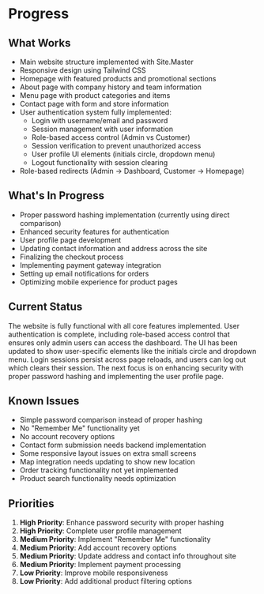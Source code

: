 # Progress

## What Works
- Main website structure implemented with Site.Master
- Responsive design using Tailwind CSS
- Homepage with featured products and promotional sections
- About page with company history and team information
- Menu page with product categories and items
- Contact page with form and store information
- User authentication system fully implemented:
  - Login with username/email and password
  - Session management with user information
  - Role-based access control (Admin vs Customer)
  - Session verification to prevent unauthorized access
  - User profile UI elements (initials circle, dropdown menu)
  - Logout functionality with session clearing
- Role-based redirects (Admin → Dashboard, Customer → Homepage)

## What's In Progress
- Proper password hashing implementation (currently using direct comparison)
- Enhanced security features for authentication
- User profile page development
- Updating contact information and address across the site
- Finalizing the checkout process
- Implementing payment gateway integration
- Setting up email notifications for orders
- Optimizing mobile experience for product pages

## Current Status
The website is fully functional with all core features implemented. User authentication is complete, including role-based access control that ensures only admin users can access the dashboard. The UI has been updated to show user-specific elements like the initials circle and dropdown menu. Login sessions persist across page reloads, and users can log out which clears their session. The next focus is on enhancing security with proper password hashing and implementing the user profile page.

## Known Issues
- Simple password comparison instead of proper hashing
- No "Remember Me" functionality yet
- No account recovery options
- Contact form submission needs backend implementation
- Some responsive layout issues on extra small screens
- Map integration needs updating to show new location
- Order tracking functionality not yet implemented
- Product search functionality needs optimization

## Priorities
1. **High Priority**: Enhance password security with proper hashing
2. **High Priority**: Complete user profile management
3. **Medium Priority**: Implement "Remember Me" functionality
4. **Medium Priority**: Add account recovery options
5. **Medium Priority**: Update address and contact info throughout site
6. **Medium Priority**: Implement payment processing
7. **Low Priority**: Improve mobile responsiveness
8. **Low Priority**: Add additional product filtering options